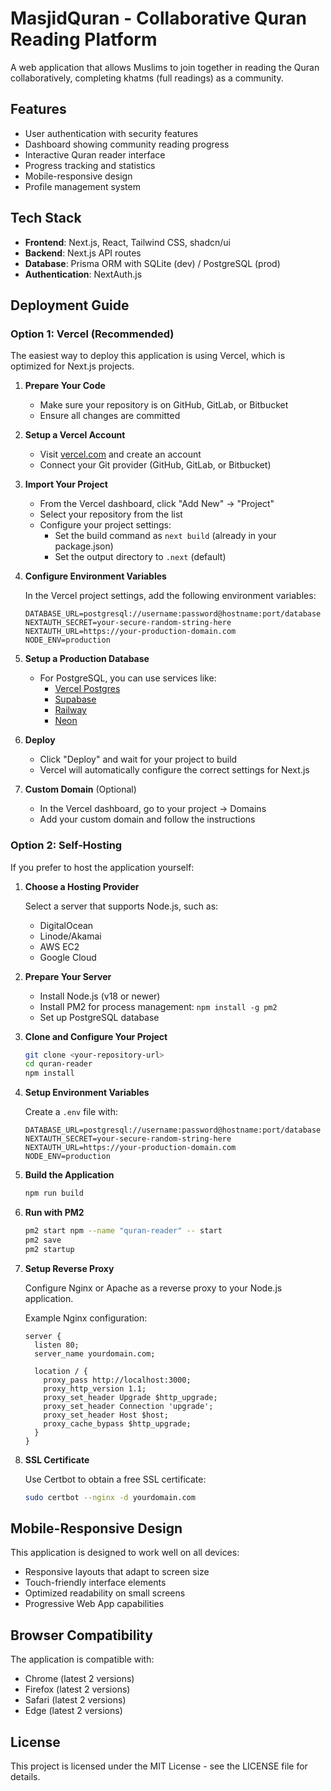# MasjidQuran - Collaborative Quran Reading Platform

A web application that allows Muslims to join together in reading the Quran collaboratively, completing khatms (full readings) as a community.

## Features

- User authentication with security features
- Dashboard showing community reading progress
- Interactive Quran reader interface
- Progress tracking and statistics
- Mobile-responsive design
- Profile management system

## Tech Stack

- **Frontend**: Next.js, React, Tailwind CSS, shadcn/ui
- **Backend**: Next.js API routes
- **Database**: Prisma ORM with SQLite (dev) / PostgreSQL (prod)
- **Authentication**: NextAuth.js

## Deployment Guide

### Option 1: Vercel (Recommended)

The easiest way to deploy this application is using Vercel, which is optimized for Next.js projects.

1. **Prepare Your Code**

   - Make sure your repository is on GitHub, GitLab, or Bitbucket
   - Ensure all changes are committed

2. **Setup a Vercel Account**

   - Visit [vercel.com](https://vercel.com) and create an account
   - Connect your Git provider (GitHub, GitLab, or Bitbucket)

3. **Import Your Project**

   - From the Vercel dashboard, click "Add New" → "Project"
   - Select your repository from the list
   - Configure your project settings:
     - Set the build command as `next build` (already in your package.json)
     - Set the output directory to `.next` (default)

4. **Configure Environment Variables**

   In the Vercel project settings, add the following environment variables:

   ```
   DATABASE_URL=postgresql://username:password@hostname:port/database
   NEXTAUTH_SECRET=your-secure-random-string-here
   NEXTAUTH_URL=https://your-production-domain.com
   NODE_ENV=production
   ```

5. **Setup a Production Database**

   - For PostgreSQL, you can use services like:
     - [Vercel Postgres](https://vercel.com/docs/storage/vercel-postgres)
     - [Supabase](https://supabase.com/)
     - [Railway](https://railway.app/)
     - [Neon](https://neon.tech/)

6. **Deploy**

   - Click "Deploy" and wait for your project to build
   - Vercel will automatically configure the correct settings for Next.js

7. **Custom Domain** (Optional)

   - In the Vercel dashboard, go to your project → Domains
   - Add your custom domain and follow the instructions

### Option 2: Self-Hosting

If you prefer to host the application yourself:

1. **Choose a Hosting Provider**

   Select a server that supports Node.js, such as:
   - DigitalOcean
   - Linode/Akamai
   - AWS EC2
   - Google Cloud

2. **Prepare Your Server**

   - Install Node.js (v18 or newer)
   - Install PM2 for process management: `npm install -g pm2`
   - Set up PostgreSQL database

3. **Clone and Configure Your Project**

   ```bash
   git clone <your-repository-url>
   cd quran-reader
   npm install
   ```

4. **Setup Environment Variables**

   Create a `.env` file with:

   ```
   DATABASE_URL=postgresql://username:password@hostname:port/database
   NEXTAUTH_SECRET=your-secure-random-string-here
   NEXTAUTH_URL=https://your-production-domain.com
   NODE_ENV=production
   ```

5. **Build the Application**

   ```bash
   npm run build
   ```

6. **Run with PM2**

   ```bash
   pm2 start npm --name "quran-reader" -- start
   pm2 save
   pm2 startup
   ```

7. **Setup Reverse Proxy**

   Configure Nginx or Apache as a reverse proxy to your Node.js application.

   Example Nginx configuration:

   ```nginx
   server {
     listen 80;
     server_name yourdomain.com;

     location / {
       proxy_pass http://localhost:3000;
       proxy_http_version 1.1;
       proxy_set_header Upgrade $http_upgrade;
       proxy_set_header Connection 'upgrade';
       proxy_set_header Host $host;
       proxy_cache_bypass $http_upgrade;
     }
   }
   ```

8. **SSL Certificate**

   Use Certbot to obtain a free SSL certificate:

   ```bash
   sudo certbot --nginx -d yourdomain.com
   ```

## Mobile-Responsive Design

This application is designed to work well on all devices:

- Responsive layouts that adapt to screen size
- Touch-friendly interface elements
- Optimized readability on small screens
- Progressive Web App capabilities

## Browser Compatibility

The application is compatible with:

- Chrome (latest 2 versions)
- Firefox (latest 2 versions)
- Safari (latest 2 versions)
- Edge (latest 2 versions)

## License

This project is licensed under the MIT License - see the LICENSE file for details. 
